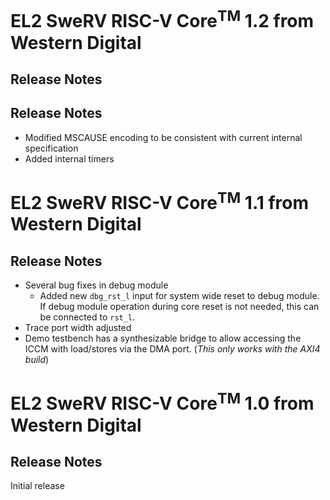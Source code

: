 # EL2 SweRV RISC-V Core<sup>TM</sup> 1.2 from Western Digital

## Release Notes

## Release Notes

* Modified MSCAUSE encoding to be consistent with current internal specification
* Added internal timers


# EL2 SweRV RISC-V Core<sup>TM</sup> 1.1 from Western Digital

## Release Notes

* Several bug fixes in debug module
    * Added new `dbg_rst_l` input for system wide reset to debug module. If debug module operation during core reset is not needed, this can be connected to `rst_l`.
* Trace port width adjusted
* Demo testbench has a synthesizable bridge to allow accessing the ICCM with load/stores via the DMA port. (*This only works with the AXI4 build*)

# EL2 SweRV RISC-V Core<sup>TM</sup> 1.0 from Western Digital

## Release Notes

Initial release
